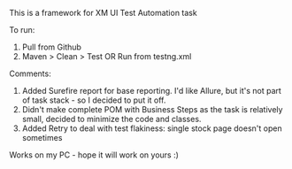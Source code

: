 This is a framework for XM UI Test Automation task

To run:

1. Pull from Github
2. Maven > Clean > Test OR Run from testng.xml

Comments:
1. Added Surefire report for base reporting. I'd like Allure, but it's not part of task stack - so I decided to put it off.
2. Didn't make complete POM with Business Steps as the task is relatively small, decided to minimize the code and classes.
3. Added Retry to deal with test flakiness: single stock page doesn't open sometimes

Works on my PC - hope it will work on yours :)